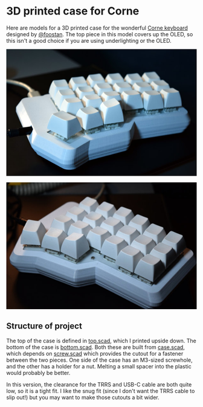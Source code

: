 # 3D printed case for Corne

Here are models for a 3D printed case for the wonderful [Corne
keyboard](https://github.com/foostan/crkbd) designed by
[@foostan](https://github.com/foostan).  The top piece in this model
covers up the OLED, so this isn't a good choice if you are using
underlighting or the OLED.

![Photo of the right half as viewed from the left hand side](./photo1.jpg)

![Photo of the right half as viewed from the right hand side](./photo2.jpg)

## Structure of project

The top of the case is defined in [top.scad](./top.scad), which I
printed upside down.  The bottom of the case is
[bottom.scad](./bottom.scad).  Both these are built from
[case.scad](./case.scad), which depends on [screw.scad](./screw.scad)
which provides the cutout for a fastener between the two pieces.  One
side of the case has an M3-sized screwhole, and the other has a holder
for a nut.  Melting a small spacer into the plastic would probably be
better.

In this version, the clearance for the TRRS and USB-C cable are both
quite low, so it is a tight fit.  I like the snug fit (since I don't
want the TRRS cable to slip out!) but you may want to make those
cutouts a bit wider.

